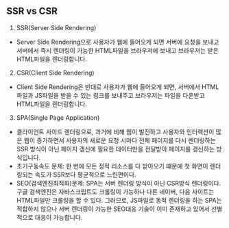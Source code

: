 ## **SSR vs CSR**

1. SSR(Server Side Rendering)
- Server Side Rendering으로 사용자가 웹에 들어오게 되면 서버에 요청을 보내고 서버에서 즉시 렌더링이 가능한 HTML파일을 브라우저에 보내고 브라우저는 받은 HTML파일을 렌더링합니다.

2. CSR(Client Side Rendering)

- Client Side Rendering은 반대로 사용자가 웹에 들어오게 되면, 서버에서 HTML파일과 JS파일을 받을 수 있는 링크를 보내주고 브라우저는 파일을 다운받고 HTML파일을 렌더링합니다.

3. SPA(Single Page Application)
- 클라이언트 사이드 렌더링으로, 과거에 비해 웹이 발전하고 사용자와 인터렉션이 많은 웹이 증가하면서 사용자의 새로운 요청 시마다 전체 페이지를 다시 렌더링하는 SSR 방식이 아닌 페이지 갱신에 필요한 데이터만을 전달받아 페이지를 갱신하는 방식입니다.
- 초기구동속도 문제: 한 번에 모든 정적 리소스를 다 받아오기 떄문에 첫 화면이 렌더링되는 속도가 SSR보다 평균적으로 느린편이다.
- SEO(검색엔진최적화)문제: SPA는 서버 렌더링 방식이 아닌 CSR방식 렌더링이다. 구글 검색엔진은 자바스크립트도 크롤링이 가능하나 다른 네이버, 다음 사이트는 HTML파일만 크롤링을 할 수 있다. 그러므로, JS파일로 동적 렌더링을 하는 SPA는 적합하지 않으나 서버 렌더링이 가능한 SEO대응 기술이 이미 존재하고 있어서 선별적으로 대응이 가능합니다.
